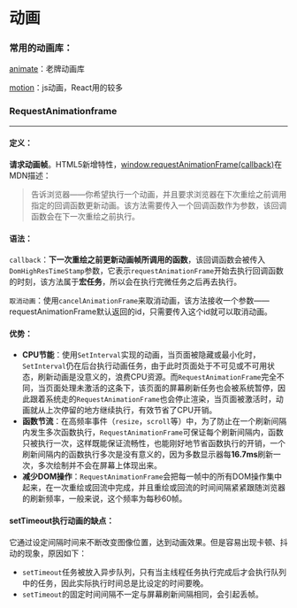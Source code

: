 

# 动画

### 常用的动画库：

[animate](https://animate.style/)：老牌动画库

[motion](https://motion.dev/)：js动画，React用的较多

### RequestAnimationframe

------

#### 定义：

**请求动画帧**。HTML5新增特性，[window.requestAnimationFrame(callback)](https://developer.mozilla.org/zh-CN/docs/Web/API/Window/requestAnimationFrame)在MDN描述：

> 告诉浏览器——你希望执行一个动画，并且要求浏览器在下次重绘之前调用指定的回调函数更新动画。该方法需要传入一个回调函数作为参数，该回调函数会在下一次重绘之前执行。

#### 语法：

`callback`：**下一次重绘之前更新动画帧所调用的函数**，该回调函数会被传入`DomHighResTimeStamp`参数，它表示`requestAnimationFrame`开始去执行回调函数的时刻，该方法属于**宏任务**，所以会在执行完微任务之后再去执行。

`取消动画`：使用`cancelAnimationFrame`来取消动画，该方法接收一个参数——requestAnimationFrame默认返回的id，只需要传入这个id就可以取消动画。

#### 优势：

- **CPU节能**：使用`SetInterval`实现的动画，当页面被隐藏或最小化时，`SetInterval`仍在后台执行动画任务，由于此时页面处于不可见或不可用状态，刷新动画是没意义的，浪费CPU资源。而`RequestAnimationFrame`完全不同，当页面处理未激活的这条下，该页面的屏幕刷新任务也会被系统暂停，因此跟着系统走的`RequestAnimationFrame`也会停止渲染，当页面被激活时，动画就从上次停留的地方继续执行，有效节省了CPU开销。
- **函数节流**：在高频率事件（`resize`，`scroll`等）中，为了防止在一个刷新间隔内发生多次函数执行，`RequestAnimationFrame`可保证每个刷新间隔内，函数只被执行一次，这样既能保证流畅性，也能刚好地节省函数执行的开销，一个刷新间隔内的函数执行多次是没有意义的，因为多数显示器每**16.7ms**刷新一次，多次绘制并不会在屏幕上体现出来。
- **减少DOM操作**：`RequestAnimationFrame`会把每一帧中的所有DOM操作集中起来，在一次重绘或回流中完成，并且重绘或回流的时间间隔紧紧跟随浏览器的刷新频率，一般来说，这个频率为每秒60帧。

#### setTimeout执行动画的缺点：

它通过设定间隔时间来不断改变图像位置，达到动画效果。但是容易出现卡顿、抖动的现象，原因如下：

- `setTimeout`任务被放入异步队列，只有当主线程任务执行完成后才会执行队列中的任务，因此实际执行时间总是比设定的时间要晚。
- `setTimeout`的固定时间间隔不一定与屏幕刷新间隔相同，会引起丢帧。


